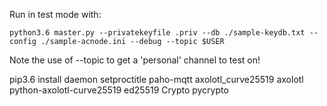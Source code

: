 Run in test mode with:

    python3.6 master.py --privatekeyfile .priv --db ./sample-keydb.txt --config ./sample-acnode.ini --debug --topic $USER

Note the use of --topic to get a 'personal' channel to test on!


pip3.6 install daemon setproctitle paho-mqtt axolotl_curve25519 axolotl python-axolotl-curve25519 ed25519 Crypto pycrypto
